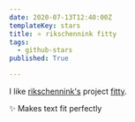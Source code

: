 ```yaml
---
date: 2020-07-13T12:40:00Z
templateKey: stars
title: ⭐ rikschennink fitty
tags:
  - github-stars
published: True

---
```


I like [rikschennink's](https://github.com/rikschennink) project [fitty](https://github.com/rikschennink/fitty).

✨ Makes text fit perfectly
